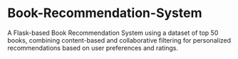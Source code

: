 # Book-Recommendation-System
A Flask-based Book Recommendation System using a dataset of top 50 books, combining content-based and collaborative filtering for personalized recommendations based on user preferences and ratings.
